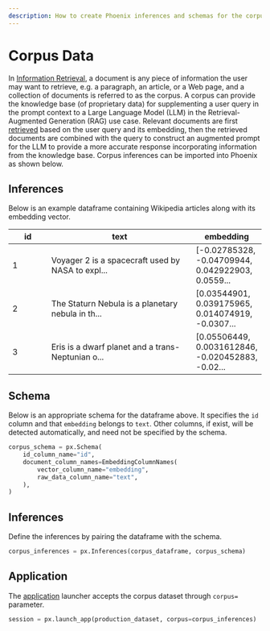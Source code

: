 ```yaml
---
description: How to create Phoenix inferences and schemas for the corpus data
---
```


# Corpus Data

In [Information Retrieval](https://en.wikipedia.org/wiki/Information\_retrieval), a document is any piece of information the user may want to retrieve, e.g. a paragraph, an article, or a Web page, and a collection of documents is referred to as the corpus. A corpus can provide the knowledge base (of proprietary data) for supplementing a user query in the prompt context to a Large Language Model (LLM) in the Retrieval-Augmented Generation (RAG) use case. Relevant documents are first [retrieved](retrieval-rag.md) based on the user query and its embedding, then the retrieved documents are combined with the query to construct an augmented prompt for the LLM to provide a more accurate response incorporating information from the knowledge base. Corpus inferences can be imported into Phoenix as shown below.

## Inferences

Below is an example dataframe containing Wikipedia articles along with its embedding vector.

<table><thead><tr><th width="76">id</th><th width="331">text</th><th>embedding</th></tr></thead><tbody><tr><td>1</td><td>Voyager 2 is a spacecraft used by NASA to expl...</td><td>[-0.02785328, -0.04709944, 0.042922903, 0.0559...</td></tr><tr><td>2</td><td>The Staturn Nebula is a planetary nebula in th...</td><td>[0.03544901, 0.039175965, 0.014074919, -0.0307...</td></tr><tr><td>3</td><td>Eris is a dwarf planet and a trans-Neptunian o...</td><td>[0.05506449, 0.0031612846, -0.020452883, -0.02...</td></tr></tbody></table>

## Schema

Below is an appropriate schema for the dataframe above. It specifies the `id` column and that `embedding` belongs to `text`. Other columns, if exist, will be detected automatically, and need not be specified by the schema.

```python
corpus_schema = px.Schema(
    id_column_name="id",
    document_column_names=EmbeddingColumnNames(
        vector_column_name="embedding",
        raw_data_column_name="text",
    ),
)
```

## Inferences

Define the inferences by pairing the dataframe with the schema.

```python
corpus_inferences = px.Inferences(corpus_dataframe, corpus_schema)
```

## Application

The [application](../manage-the-app.md#launch-the-app) launcher accepts the corpus dataset through `corpus=` parameter.

```python
session = px.launch_app(production_dataset, corpus=corpus_inferences)
```
